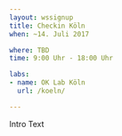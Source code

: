 ```yaml
---
layout: wssignup
title: Checkin Köln
when: ~14. Juli 2017

where: TBD
time: 9:00 Uhr - 18:00 Uhr 

labs:
- name: OK Lab Köln
  url: /koeln/

---
```


Intro Text